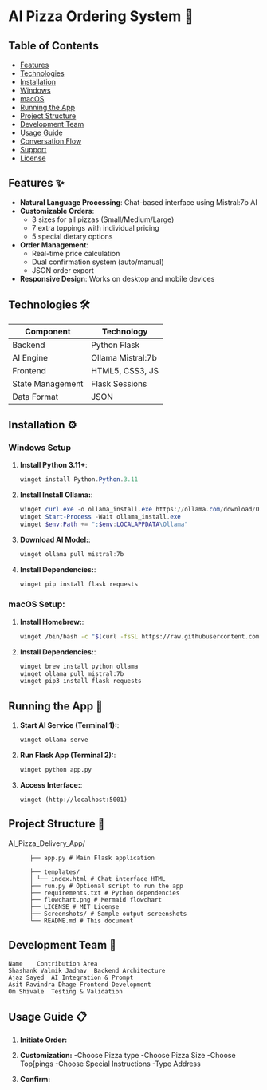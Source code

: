 # AI Pizza Ordering System 🍕



## Table of Contents
- [Features](#features-)
- [Technologies](#technologies-)
- [Installation](#installation-)
- [Windows](#windows-setup)
- [macOS](#macos-setup)
- [Running the App](#running-the-app-)
- [Project Structure](#project-structure-)
- [Development Team](#development-team-)
- [Usage Guide](#usage-guide-)
- [Conversation Flow](#conversation-flow-)
- [Support](#support-)
- [License](#license-)

## Features ✨
- **Natural Language Processing**: Chat-based interface using Mistral:7b AI
- **Customizable Orders**: 
  - 3 sizes for all pizzas (Small/Medium/Large)
  - 7 extra toppings with individual pricing
  - 5 special dietary options
- **Order Management**:
  - Real-time price calculation
  - Dual confirmation system (auto/manual)
  - JSON order export
- **Responsive Design**: Works on desktop and mobile devices

## Technologies 🛠️
| Component        | Technology          |
|-----------------|--------------------|
| Backend         | Python Flask       |
| AI Engine       | Ollama Mistral:7b  |
| Frontend        | HTML5, CSS3, JS    |
| State Management| Flask Sessions     |
| Data Format     | JSON               |

## Installation ⚙️

### Windows Setup
1. **Install Python 3.11+**:
   ```powershell
   winget install Python.Python.3.11
2. **Install Install Ollama:**:
   ```powershell
   winget curl.exe -o ollama_install.exe https://ollama.com/download/OllamaSetup.exe
   winget Start-Process -Wait ollama_install.exe
   winget $env:Path += ";$env:LOCALAPPDATA\Ollama"
3. **Download AI Model:**:
   ```powershell
   winget ollama pull mistral:7b
4. **Install Dependencies:**:
   ```powershell
   winget pip install flask requests
### macOS Setup:

1. **Install Homebrew:**:
   ```bash
   winget /bin/bash -c "$(curl -fsSL https://raw.githubusercontent.com/Homebrew/install/HEAD/install.sh)"
2. **Install Dependencies:**:
   ```bash
   winget brew install python ollama
   winget ollama pull mistral:7b
   winget pip3 install flask requests

## Running the App 🚀
1. **Start AI Service (Terminal 1):**:
   ```bash
   winget ollama serve
2. **Run Flask App (Terminal 2):**:
   ```bash
   winget python app.py
3. **Access Interface:**:
   ```Open browser and go to
   winget (http://localhost:5001)

## Project Structure 📂
AI_Pizza_Delivery_App/

          ├── app.py # Main Flask application
          
          ├── templates/
          │ └── index.html # Chat interface HTML
          ├── run.py # Optional script to run the app
          ├── requirements.txt # Python dependencies
          ├── flowchart.png # Mermaid flowchart
          ├── LICENSE # MIT License
          ├── Screenshots/ # Sample output screenshots
          └── README.md # This document
## Development Team 👥
    Name	Contribution Area
    Shashank Valmik Jadhav	Backend Architecture
    Ajaz Sayed	AI Integration & Prompt
    Asit Ravindra Dhage	Frontend Development
    Om Shivale	Testing & Validation
## Usage Guide 📋
1. **Initiate Order:**
2. **Customization:**
   -Choose Pizza type
   -Choose Pizza Size
   -Choose Top[pings
   -Choose Special Instructions
   -Type Address
   
4. **Confirm:**


